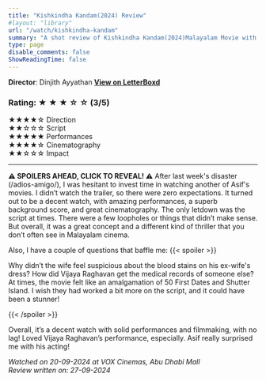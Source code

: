 ```yaml
---
title: "Kishkindha Kandam(2024) Review"
#layout: "library"
url: "/watch/kishkindha-kandam"
summary: "A shot review of Kishkindha Kandam(2024)Malayalam Movie with ratings and a quick take."
type: page
disable_comments: false
ShowReadingTime: false
---
```


**Director**: Dinjith Ayyathan
[**View on LetterBoxd**](https://letterboxd.com/film/kishkindha-kaandam/)  


### Rating: ★ ★ ★ ☆ ☆ (3/5)

★★★★☆ Direction  
★★☆☆☆ Script  
★★★★★ Performances  
★★★★☆ Cinematography  
★★☆☆☆ Impact  

---

**⚠️ SPOILERS AHEAD, CLICK TO REVEAL! ⚠️**
After last week's disaster (/adios-amigo/), I was hesitant to invest time in watching another of Asif's movies. I didn’t watch the trailer, so there were zero expectations. It turned out to be a decent watch, with amazing performances, a superb background score, and great cinematography. The only letdown was the script at times. There were a few loopholes or things that didn’t make sense. But overall, it was a great concept and a different kind of thriller that you don’t often see in Malayalam cinema.

Also, I have a couple of questions that baffle me:
{{< spoiler >}}

Why didn’t the wife feel suspicious about the blood stains on his ex-wife's dress?
How did Vijaya Raghavan get the medical records of someone else?
At times, the movie felt like an amalgamation of 50 First Dates and Shutter Island. I wish they had worked a bit more on the script, and it could have been a stunner!

{{< /spoiler >}}

Overall, it’s a decent watch with solid performances and filmmaking, with no lag! Loved Vijaya Raghavan’s performance, especially. Asif really surprised me with his acting!

*Watched on 20-09-2024 at VOX Cinemas, Abu Dhabi Mall*  
*Review written on: 27-09-2024*


